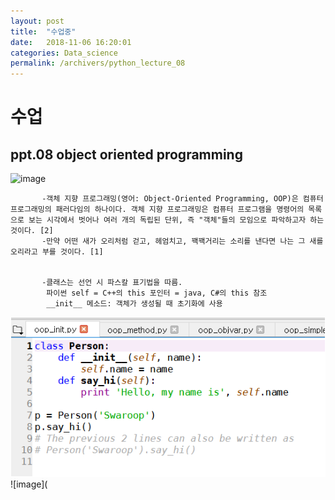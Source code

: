 ```yaml
---
layout: post
title:  "수업중"
date:   2018-11-06 16:20:01
categories: Data_science
permalink: /archivers/python_lecture_08
---
```


# 수업

## ppt.08  object oriented programming

![image](https://blogfiles.pstatic.net/MjAxODExMTNfMjc5/MDAxNTQyMDkxODIzMzY3.6QjNinqIyIrrO8PmZ0ryx0fsDC_iks7LJmrR6_M8Aaog.oN1qRHXHeQHh0Bds8bXTQx-80l9A4okeO11KXeVqPf4g.JPEG.jnh04188/%EB%8B%A4%EC%9A%B4%EB%A1%9C%EB%93%9C.jpg)
 
           -객체 지향 프로그래밍(영어: Object-Oriented Programming, OOP)은 컴퓨터 프로그래밍의 패러다임의 하나이다. 객체 지향 프로그래밍은 컴퓨터 프로그램을 명령어의 목록으로 보는 시각에서 벗어나 여러 개의 독립된 단위, 즉 "객체"들의 모임으로 파악하고자 하는 것이다. [2]
           -만약 어떤 새가 오리처럼 걷고, 헤엄치고, 꽥꽥거리는 소리를 낸다면 나는 그 새를 오리라고 부를 것이다. [1]
 
  
           -클래스는 선언 시 파스칼 표기법을 따름.
            파이썬 self = C++의 this 포인터 = java, C#의 this 참조
            __init__ 메소드: 객체가 생성될 때 초기화에 사용 
            
![image](https://github.com/jnh04188/jnh04188.github.io/blob/master/_posts/03030.png?raw=true)
![image](

                


